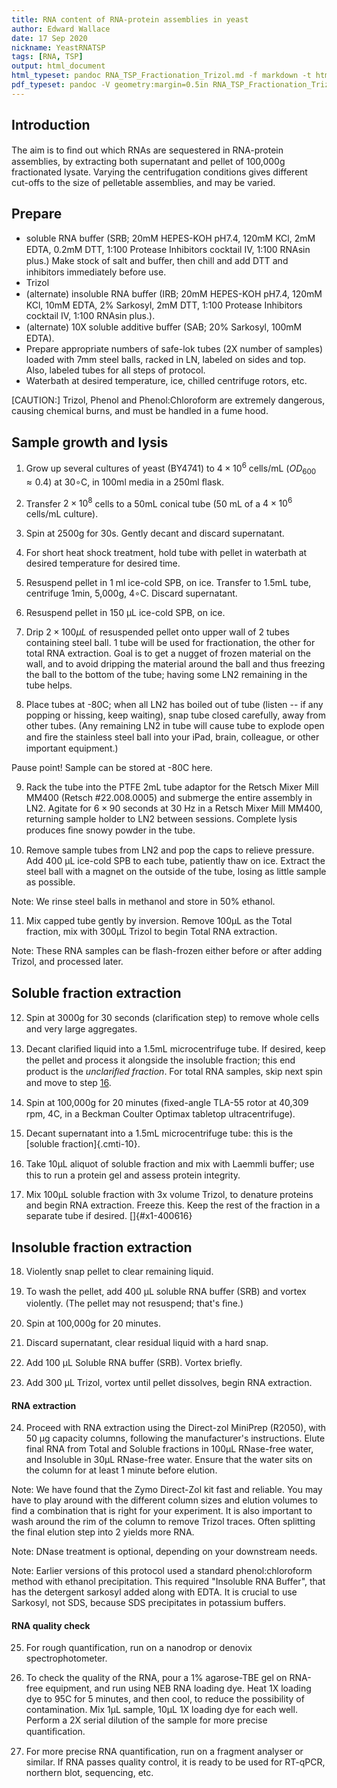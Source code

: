 ```yaml
---
title: RNA content of RNA-protein assemblies in yeast
author: Edward Wallace
date: 17 Sep 2020
nickname: YeastRNATSP
tags: [RNA, TSP]
output: html_document
html_typeset: pandoc RNA_TSP_Fractionation_Trizol.md -f markdown -t html -o RNA_TSP_Fractionation_Trizol.html -s
pdf_typeset: pandoc -V geometry:margin=0.5in RNA_TSP_Fractionation_Trizol.md -f markdown -t latex -o RNA_TSP_Fractionation_Trizol.pdf -s
---
```


## Introduction

The aim is to ﬁnd out which RNAs are sequestered in RNA-protein
assemblies, by extracting both supernatant and pellet of 100,000g
fractionated lysate. Varying the centrifugation conditions gives 
different cut-offs to the size of pelletable assemblies, and may be varied.

## Prepare

-   soluble RNA buﬀer (SRB; 20mM HEPES-KOH pH7.4, 120mM KCl, 2mM EDTA,
    0.2mM DTT, 1:100 Protease Inhibitors cocktail IV, 1:100 RNAsin
    plus.) Make stock of salt and buﬀer, then chill and add DTT and
    inhibitors immediately before use.
-   Trizol
-   (alternate) insoluble RNA buﬀer (IRB; 20mM HEPES-KOH pH7.4, 120mM KCl, 10mM
    EDTA, 2% Sarkosyl, 2mM DTT, 1:100 Protease Inhibitors cocktail IV,
    1:100 RNAsin plus.).
-   (alternate) 10X soluble additive buﬀer (SAB; 20% Sarkosyl, 100mM EDTA).
-   Prepare appropriate numbers of safe-lok tubes (2X number of samples)
    loaded with 7mm steel balls, racked in LN, labeled on sides and top.
    Also, labeled tubes for all steps of protocol.
-   Waterbath at desired temperature, ice, chilled centrifuge rotors,
    etc.

[CAUTION:] Trizol, Phenol and Phenol:Chloroform are extremely
dangerous, causing chemical burns, and must be handled in a fume hood.

## Sample growth and lysis

 1. Grow up several cultures of yeast (BY4741) to $4 \times 10^{6}$
    cells/mL ($OD_{600} \approx 0.4$) at 30$\circ$C, in 100ml media in a
    250ml ﬂask.

 2. Transfer $2 \times 10^{8}$ cells to a 50mL conical tube (50 mL of a
    $4 \times 10^{6}$ cells/mL culture).

 3. Spin at 2500g for 30s. Gently decant and discard supernatant.

 4. For short heat shock treatment, hold tube with pellet in waterbath
    at desired temperature for desired time.

 5. Resuspend pellet in 1 ml ice-cold SPB, on ice. Transfer to 1.5mL
    tube, centrifuge 1min, 5,000g, 4$\circ$C. Discard supernatant.

 6. Resuspend pellet in 150 µL ice-cold SPB, on ice.

 7. Drip $2 \times 100\mu L$ of resuspended pellet onto upper wall of 2
    tubes containing steel ball. 1 tube will be used for fractionation,
    the other for total RNA extraction. Goal is to get a nugget of
    frozen material on the wall, and to avoid dripping the material
    around the ball and thus freezing the ball to the bottom of the
    tube; having some LN2 remaining in the tube helps.

 8. Place tubes at -80C; when all LN2 has boiled out of tube
    (listen -- if any popping or hissing, keep waiting), snap tube
    closed carefully, away from other tubes. (Any remaining
    LN2 in tube will cause tube to explode open and ﬁre the stainless
    steel ball into your iPad, brain, colleague, or other important
    equipment.)

Pause point! Sample can be stored at -80C here.

 9. Rack the tube into the PTFE 2mL tube adaptor for the Retsch Mixer
    Mill MM400 (Retsch \#22.008.0005) and submerge the entire assembly
    in LN2. Agitate for $6 \times 90$ seconds at 30 Hz in a Retsch Mixer
    Mill MM400, returning sample holder to LN2 between sessions.
    Complete lysis produces ﬁne snowy powder in the tube.

 10. Remove sample tubes from LN2 and pop the caps to relieve pressure.
    Add 400 µL ice-cold SPB to each tube, patiently thaw on ice. 
    Extract the steel ball with a magnet on the outside of the tube, 
    losing as little sample as possible.
    
Note: We rinse steel balls in methanol and store in 50% ethanol.

 11. Mix capped tube gently by inversion. Remove 100µL as the Total fraction, 
 mix with 300µL Trizol to begin Total RNA extraction.

Note: These RNA samples can be flash-frozen either before or after adding Trizol, and 
processed later.

## Soluble fraction extraction

 12. Spin at 3000g for 30 seconds (clariﬁcation step) to remove whole
    cells and very large aggregates.

 13. Decant clariﬁed liquid into a 1.5mL microcentrifuge tube. If
    desired, keep the pellet and process it alongside the insoluble
    fraction; this end product is the *unclariﬁed fraction*.
    For total RNA samples, skip next spin and move to step
    [16](#x1-400616).

 14. Spin at 100,000g for 20 minutes (ﬁxed-angle TLA-55 rotor at 40,309
    rpm, 4C, in a Beckman Coulter Optimax tabletop ultracentrifuge).

 15. Decant supernatant into a 1.5mL microcentrifuge tube: this is the
    [soluble fraction]{.cmti-10}.

 16. Take 10µL aliquot of soluble fraction and mix with Laemmli buﬀer;
    use this to run a protein gel and assess protein integrity.

 17. Mix 100µL soluble fraction with 3x volume Trizol, to denature proteins and 
    begin RNA extraction. Freeze this. Keep the rest of the fraction in a separate tube
    if desired. []{#x1-400616}

## Insoluble fraction extraction

 18. Violently snap pellet to clear remaining liquid.

 19. To wash the pellet, add 400 µL soluble RNA buﬀer (SRB) and vortex violently. (The
    pellet may not resuspend; that's ﬁne.)

 20. Spin at 100,000g for 20 minutes.

 21. Discard supernatant, clear residual liquid with a hard snap.

 22. Add 100 µL Soluble RNA buﬀer (SRB). Vortex brieﬂy.

 23. Add 300 µL Trizol, vortex until pellet dissolves, begin RNA extraction.

####  RNA extraction

 24. Proceed with RNA extraction using the Direct-zol MiniPrep (R2050), with 50 µg 
 capacity columns, following the manufacturer's instructions. Elute final RNA from
 Total and Soluble fractions in 100µL RNase-free water, and Insoluble in 30µL RNase-free water.
 Ensure that the water sits on the column for at least 1 minute before elution.
 
Note: We have found that the Zymo Direct-Zol kit fast and reliable. 
You may have to play around with the different column sizes and elution volumes to find
a combination that is right for your experiment.
It is also important to wash around the rim of the column to remove Trizol traces.
Often splitting the final elution step into 2 yields more RNA.

Note: DNase treatment is optional, depending on your downstream needs.

Note: Earlier versions of this protocol used a standard phenol:chloroform method with 
ethanol precipitation.
This required "Insoluble RNA Buffer", that has the detergent sarkosyl added along with EDTA.
It is crucial to use Sarkosyl, not SDS, because SDS precipitates in potassium buffers.


####  RNA quality check

 25. For rough quantification, run on a nanodrop or denovix spectrophotometer.
 
 26. To check the quality of the RNA, pour a 1% agarose-TBE gel on
    RNA-free equipment, and run using NEB RNA loading dye. Heat 1X loading
    dye to 95C for 5 minutes, and then cool, to
    reduce the possibility of contamination. Mix 1µL sample,
    10µL 1X loading dye for each well. Perform a 2X serial dilution
    of the sample for more precise quantiﬁcation.

 27. For more precise RNA quantification, run on a fragment analyser or similar. If
 RNA passes quality control, it is ready to be used for RT-qPCR, northern blot, 
 sequencing, etc.

